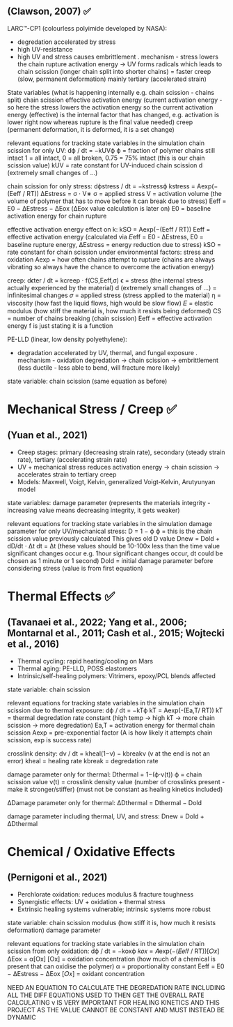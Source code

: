 ## (Clawson, 2007) ✅
LARC™-CP1 (colourless polyimide developed by NASA): 
- degredation accelerated by stress
- high UV-resistance
- high UV and stress causes embrittlement
. mechanism - stress lowers the chain rupture activation energy -> UV forms radicals which leads to chain scission (longer chain split into shorter chains) = faster creep (slow, permanent deformation) mainly tertiary (accelerated strain)

State variables (what is happening internally e.g. chain scission - chains split)
chain scission
effective activation energy (current activation energy - so here the stress lowers the activation energy so the current activation energy (effective) is the internal factor that has changed, e.g. activation is lower right now whereas rupture is the final value needed)
creep (permanent deformation, it is deformed, it is a set change)

relevant equations for tracking state variables in the simulation
chain scission for only UV:
dϕ​ / dt = −kUV​ϕ
ϕ = fraction of polymer chains still intact 1 = all intact, 0 = all broken, 0.75 = 75% intact (this is our chain scission value)
kUV​ = rate constant for UV-induced chain scission
d (extremely small changes of ...)

chain scission for only stress:
dϕstress / dt = −kstressϕ
kstress​ = Aexp(−(Eeff / RT))
ΔEstress ​= σ ⋅ V∗
σ = applied stress
V = activation volume (the volume of polymer that has to move before it can break due to stress)
Eeff ​= E0 ​− ΔEstress ​− ΔEox​ (ΔEox​ value calculation is later on)
E0 = baseline activation energy for chain rupture

effective activation energy effect on k:
kSO = Aexp(−(Eeff​​ / RT))
Eeff = effective activation energy (calculated via 𝐸eff = E0 - ΔEstress, E0 = baseline rupture energy, ΔEstress = energy reduction due to stress)
kSO = rate constant for chain scission under environmental factors: stress and oxidation
Aexp = how often chains attempt to rupture (chains are always vibrating so always have the chance to overcome the activation energy)

creep:
dϵter / dt ​​= kcreep​ ⋅ f(CS,Eeff​,σ)
ϵ = stress (the internal stress actually experienced by the material)
d (extremely small changes of ...) = infinitesimal changes
𝜎 = applied stress (stress applied to the material)
η = viscosity (how fast the liquid flows, high would be slow flow)
𝐸 = elastic modulus (how stiff the material is, how much it resists being deformed)
CS = number of chains breaking (chain scission)
Eeff = effective activation energy
f is just stating it is a function

PE-LLD (linear, low density polyethylene):
- degradation accelerated by UV, thermal, and fungal exposure
. mechanism - oxidation degredation -> chain scission -> embrittlement (less ductile - less able to bend, will fracture more likely)

state variable:
chain scission (same equation as before)

# Mechanical Stress / Creep ✅
## (Yuan et al., 2021)
- Creep stages: primary (decreasing strain rate), secondary (steady strain rate), tertiary (accelerating strain rate)
- UV + mechanical stress reduces activation energy → chain scission -> accelerates strain to tertiary creep
- Models: Maxwell, Voigt, Kelvin, generalized Voigt-Kelvin, Arutyunyan model

state variables:
damage parameter (represents the materials integrity - increasing value means decreasing integrity, it gets weaker)

relevant equations for tracking state variables in the simulation
damage parameter for only UV/mechanical stress:
D = 1 − ϕ
ϕ = this is the chain scission value previously calculated
This gives old D value
Dnew ​= Dold ​+ dD/dt ​⋅ Δt
dt = Δt (these values should be 10-100x less than the time value significant changes occur e.g. 1hour significant changes occur, dt could be chosen as 1 minute or 1 second)
Dold = initial damage parameter before considering stress (value is from first equation)

# Thermal Effects ✅
## (Tavanaei et al., 2022; Yang et al., 2006; Montarnal et al., 2011; Cash et al., 2015; Wojtecki et al., 2016)
- Thermal cycling: rapid heating/cooling on Mars
- Thermal aging: PE-LLD, POSS elastomers
- Intrinsic/self-healing polymers: Vitrimers, epoxy/PCL blends affected

state variable:
chain scission 

relevant equations for tracking state variables in the simulation
chain scission due to thermal exposure:
dϕ / dt = −kTϕ
kT​ = Aexp(-(Ea,T​​ / RT))
kT = thermal degredation rate constant (high temp -> high kT -> more chain scission -> more degredation)
Ea,T​​ = activation energy for thermal chain scission
Aexp = pre-exponential factor (A is how likely it attempts chain scission, exp is success rate)

crosslink density:
dν​ / dt = kheal​(1−ν) − kbreak​ν (v at the end is not an error)
kheal = healing rate
kbreak = degredation rate

damage parameter only for thermal:
Dthermal​ = 1−(ϕ⋅ν(t))
ϕ = chain scission value
ν(t) = crosslink density value (number of crosslinks present - make it stronger/stiffer) (must not be constant as healing kinetics included)

ΔDamage parameter only for thermal:
ΔDthermal ​= Dthermal ​− Dold

damage parameter including thermal, UV, and stress:
Dnew​ = Dold​ + ΔDthermal​​

# Chemical / Oxidative Effects
## (Pernigoni et al., 2021)
- Perchlorate oxidation: reduces modulus & fracture toughness 
- Synergistic effects: UV + oxidation + thermal stress
- Extrinsic healing systems vulnerable; intrinsic systems more robust

state variable:
chain scission
modulus (how stiff it is, how much it resists deformation)
damage parameter

relevant equations for tracking state variables in the simulation 
chain scission from only oxidation:
dϕ / dt = −koxϕ
𝑘𝑜𝑥 = 𝐴exp(−(𝐸𝑒𝑓𝑓 / RT))[𝑂𝑥]
ΔEox​ = α[Ox​]
[Ox​] = oxidation concentration (how much of a chemical is present that can oxidise the polymer)​
α = proportionality constant
Eeff ​= E0 ​− ΔEstress ​− ΔEox​
[𝑂𝑥] = oxidant concentration

NEED AN EQUATION TO CALCULATE THE DEGREDATION RATE INCLUDING ALL THE DIFF EQUATIONS USED TO THEN GET THE OVERALL RATE
CALCULATING v IS VERY IMPORTANT FOR HEALING KINETICS AND THIS PROJECT AS THE VALUE CANNOT BE CONSTANT AND MUST INSTEAD BE DYNAMIC
